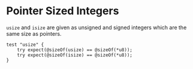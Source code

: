 # Pointer Sized Integers

`usize` and `isize` are given as unsigned and signed integers which are the same
size as pointers.

```zig
test "usize" {
    try expect(@sizeOf(usize) == @sizeOf(*u8));
    try expect(@sizeOf(isize) == @sizeOf(*u8));
}
```

